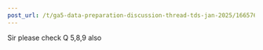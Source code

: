```yaml
---
post_url: /t/ga5-data-preparation-discussion-thread-tds-jan-2025/166576/27
---
```

Sir please check Q 5,8,9 also